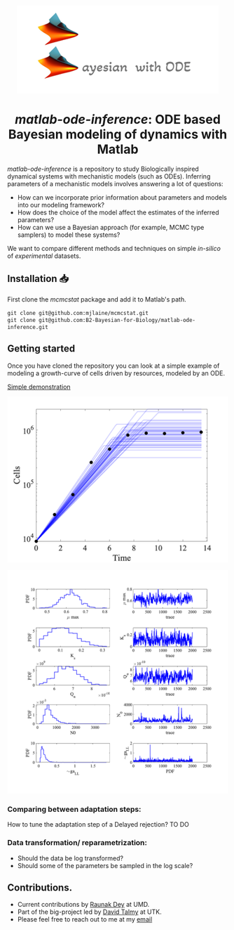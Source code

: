 
<p align="center">
  <picture>
    <img src="res/logo-1.png" alt="matlab-ode logo" height="200"/>
  </picture>
</p>

<h1 align="center"><em>matlab-ode-inference</em>: ODE based Bayesian modeling of dynamics with Matlab</h1>


_matlab-ode-inference_ is a repository to study Biologically inspired dynamical systems with mechanistic models (such as ODEs). Inferring parameters of a mechanistic models involves answering a lot of questions:
- How can we incorporate prior information about parameters and models into our modeling framework?
- How does the choice of the model affect the estimates of the inferred parameters?
- How can we use a Bayesian approach (for example, MCMC type samplers) to model these systems?

We want to compare different methods and techniques on simple _in-silico_ of _experimental_ datasets.

## Installation 📥

First clone the _mcmcstat_ package and add it to Matlab's path. 

```
git clone git@github.com:mjlaine/mcmcstat.git
git clone git@github.com:B2-Bayesian-for-Biology/matlab-ode-inference.git
```

## Getting started

Once you have cloned the repository you can look at a simple example of modeling a growth-curve of cells driven by resources, modeled by an ODE.

[Simple demonstration](./scripts/bayesian_fit_2.m)


<p align="center">
  <picture>
    <img src="figures/dram_logt_1_logN_1.png" alt="demo-example"/>
  </picture>
</p>

<p align="center">
  <picture>
    <img src="figures/dram_logt_1_logN_1_posterior.png" alt="demo-example-posterior"/>
  </picture>
</p>

### Comparing between adaptation steps:
How to tune the adaptation step of a Delayed rejection?
TO DO

### Data transformation/ reparametrization:
- Should the data be log transformed?
- Should some of the parameters be sampled in the log scale?

## Contributions.
- Current contributions by [Raunak Dey](https://sites.google.com/view/raunak-dey/home) at UMD.
- Part of the big-project led by [David Talmy](https://eeb.utk.edu/people/david-talmy/) at UTK.
- Please feel free to reach out to me at my [email](mailto:rdey@umd.com?subject=[matlab-bayesian-ode-github])